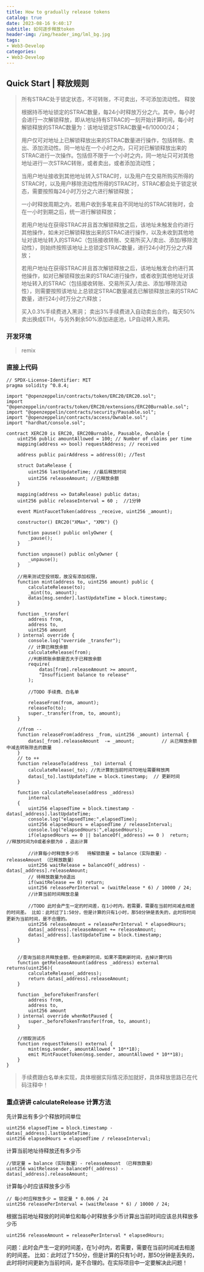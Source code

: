 ```yaml
---
title: How to gradually release tokens
catalog: true
date: 2023-08-16 9:40:17
subtitle: 如何逐步释放token 
header-img: /img/header_img/lml_bg.jpg
tags:
- Web3-Develop
categories:
- Web3-Develop
---
```


## Quick Start  | 释放规则
> 所有STRAC处于锁定状态，不可转账，不可卖出，不可添加流动性。
释放
> 
> 根据持币地址锁定的STRAC数量，每24小时释放万分之六。其中，每小时会进行一次解锁释放，即从地址持有STRAC的一刻开始计算时间，每小时解锁释放的STRAC数量为：该地址锁定STRAC数量*6/10000/24；
> 
> 用户仅可对地址上已解锁释放出来的STRAC数量进行操作，包括转账、卖出、添加流动性。同一地址在一个小时之内，只可对已解锁释放出来的STRAC进行一次操作。包括但不限于一个小时之内，同一地址只可对其他地址进行一次STRAC转账，或者卖出，或者添加流动性；
> 
> 当用户地址接收到其他地址转入STRAC时，以及用户在交易所购买所得的STRAC时，以及用户移除流动性所得的STRAC时，STRAC都会处于锁定状态，需要按照每24小时万分之六进行解锁释放；
> 
> 一小时释放周期之内，若用户收到多笔来自不同地址的STRAC转账时，会在一小时到期之后，统一进行解锁释放；
> 
> 若用户地址在获得STRAC并且首次解锁释放之后，该地址未触发合约进行其他操作，如未对已解锁释放出来的STRAC进行操作，以及未收到其他地址对该地址转入的STRAC（包括接收转账、交易所买入/卖出、添加/移除流动性），则始终按照该地址上总锁定STRAC数量，进行24小时万分之六释放；
> 
> 若用户地址在获得STRAC并且首次解锁释放之后，该地址触发合约进行其他操作，如对已解锁释放出来的STRAC进行操作，或者收到其他地址对该地址转入的STRAC（包括接收转账、交易所买入/卖出、添加/移除流动性），则需要按照该地址上总锁定STRAC数量减去已解锁释放出来的STRAC数量，进行24小时万分之六释放；
> 
> 买入0.3%手续费进入黑洞；
卖出3%手续费进入自动卖出合约，每天50%卖出换成ETH，与另外剩余50%添加进底池，LP自动转入黑洞。
>

### 开发环境

> remix 

### 直接上代码

```solidity
// SPDX-License-Identifier: MIT
pragma solidity ^0.8.4;

import "@openzeppelin/contracts/token/ERC20/ERC20.sol";
import "@openzeppelin/contracts/token/ERC20/extensions/ERC20Burnable.sol";
import "@openzeppelin/contracts/security/Pausable.sol";
import "@openzeppelin/contracts/access/Ownable.sol";
import "hardhat/console.sol";

contract XERC20 is ERC20, ERC20Burnable, Pausable, Ownable {
    uint256 public amountAllowed = 100; // Number of claims per time
    mapping(address => bool) requestAddress; // received

    address public pairAddress = address(0); //Test

    struct DataRelease {
        uint256 lastUpdateTime; //最后释放时间
        uint256 releaseAmount; //已释放余额
    }

    mapping(address => DataRelease) public datas;
    uint256 public releaseInterval = 60 ;  //1分钟

    event MintFaucetToken(address _receive, uint256 _amount);

    constructor() ERC20("XMax", "XMX") {}

    function pause() public onlyOwner {
        _pause();
    }

    function unpause() public onlyOwner {
        _unpause();
    }
    
    //用来测试空投领取，故没有添加权限，
    function mint(address to, uint256 amount) public {
        calculateRelease(to);
        _mint(to, amount);
        datas[msg.sender].lastUpdateTime = block.timestamp;
    }

    function _transfer(
        address from,
        address to,
        uint256 amount
    ) internal override {
        console.log("override _transfer");
        // 计算已释放余额
        calculateRelease(from);
        //判断转账余额是否大于已释放余额
        require(
            datas[from].releaseAmount >= amount,
            "Insufficient balance to release"
        );

        //TODO 手续费、白名单  

        releaseFrom(from, amount);
        releaseTo(to);
        super._transfer(from, to, amount);
    }

    //from -- 
    function releaseFrom(address _from, uint256 _amount) internal {
        datas[_from].releaseAmount  -= _amount;          // 从已释放余额中减去转账除去的数量
    }
    // to ++  
    function releaseTo(address _to) internal {
        calculateRelease(_to); //先计算到当前时间TO地址需要释放两
        datas[_to].lastUpdateTime = block.timestamp;  // 更新时间
    }

    function calculateRelease(address _address)
        internal
    {
        uint256 elapsedTime = block.timestamp - datas[_address].lastUpdateTime;
        console.log("elapsedTime:",elapsedTime);
        uint256 elapsedHours = elapsedTime / releaseInterval;
        console.log("elapsedHours:",elapsedHours);
        if(elapsedHours == 0 || balanceOf(_address) == 0 )  return;  //释放时间为0或者余额为0 ，退出计算
        
        //计算每小时释放多少币   待解锁数量 = balance（实际数量）- releaseAmount （已释放数量）
        uint256 waitRelease = balanceOf(_address) - datas[_address].releaseAmount;
        // 待释放数量为0退出
        if(waitRelease == 0) return;  
        uint256 releasePerInterval = (waitRelease * 6) / 10000 / 24;
        //计算当前时间释放总量
        
        //TODO 此时会产生一定的时间差，在1小时内，若需要，需要在当前时间减去相差的时间差。 比如：此时过了1:50分，但是计算的只有1小时，那50分钟是丢失的，此时将时间更新为当前时间，是不合理的。
        uint256 releaseAmount = releasePerInterval * elapsedHours;
        datas[_address].releaseAmount += releaseAmount;
        datas[_address].lastUpdateTime = block.timestamp;
    }   


    //查询当前总共释放金额，但会刷新时间，如果不需刷新时间，去掉计算代码
    function getReleaseAmount(address _address) external  returns(uint256){
        calculateRelease(_address);
        return datas[_address].releaseAmount;
    }

    function _beforeTokenTransfer(
        address from,
        address to,
        uint256 amount
    ) internal override whenNotPaused {
        super._beforeTokenTransfer(from, to, amount);
    }

    //领取测试币
    function requestTokens() external {
        mint(msg.sender, amountAllowed * 10**18);
        emit MintFaucetToken(msg.sender, amountAllowed * 10**18);
    }
}
```

>手续费跟白名单未实现，具体根据实际情况添加就好，具体释放思路已在代码注释中！

### 重点讲讲 calculateRelease 计算方法

先计算出有多少个释放时间单位
```solidity
uint256 elapsedTime = block.timestamp - datas[_address].lastUpdateTime;
uint256 elapsedHours = elapsedTime / releaseInterval;
 ```

计算当前地址待释放还有多少币
```solidity
//锁定量 = balance（实际数量）- releaseAmount （已释放数量）
uint256 waitRelease = balanceOf(_address) - datas[_address].releaseAmount;
```

计算每小时应该释放多少币
```solidity
// 每小时应释放多少 = 锁定量 * 0.006 / 24
uint256 releasePerInterval = (waitRelease * 6) / 10000 / 24;
```

根据当前地址释放的时间单位和每小时释放多少币计算出当前时间应该总共释放多少币
```solidity
uint256 releaseAmount = releasePerInterval * elapsedHours;
```


问题：此时会产生一定的时间差，在1小时内，若需要，需要在当前时间减去相差的时间差。 比如：此时过了1:50分，但是计算的只有1小时，那50分钟是丢失的，此时将时间更新为当前时间，是不合理的。在实际项目中一定要解决此问题！

